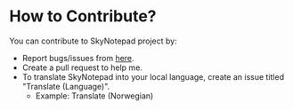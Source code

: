 # How to Contribute?
You can contribute to SkyNotepad project by:

- Report bugs/issues from [here](https://github.com/AlperAkca79/SkyNotepad/issues/new).
- Create a pull request to help me.
- To translate SkyNotepad into your local language, create an issue titled "Translate (Language)".
    - Example: Translate (Norwegian)
